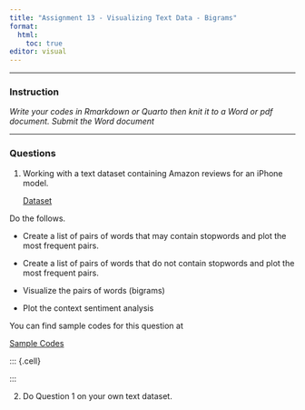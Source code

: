 ```yaml
---
title: "Assignment 13 - Visualizing Text Data - Bigrams"
format: 
  html: 
    toc: true
editor: visual
---
```






------------------------------------------------------------------------

### Instruction

*Write your codes in Rmarkdown or Quarto then knit it to a Word or pdf document. Submit the Word document*

------------------------------------------------------------------------


### Questions

1. Working with a text dataset containing Amazon reviews for an iPhone model. 

    [Dataset](Amazon_Unlocked_Mobile2.csv)

Do the follows. 

- Create a list of pairs of words that may contain stopwords and plot the most frequent pairs.

- Create a list of pairs of words that do not contain stopwords and plot the most frequent pairs.

- Visualize the pairs of words (bigrams)

- Plot the context sentiment analysis

You can find sample codes for this question at

[Sample Codes](assignment12_codes.html)



::: {.cell}

:::



2. Do Question 1 on your own text dataset. 




